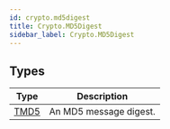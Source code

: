 ```yaml
---
id: crypto.md5digest
title: Crypto.MD5Digest
sidebar_label: Crypto.MD5Digest
---
```



## Types
| Type | Description |
|---|---|
| [TMD5](../../crypto/crypto.md5digest/tmd5) | An MD5 message digest. |

